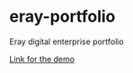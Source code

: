 # eray-portfolio
Eray digital enterprise portfolio

[Link for the demo]([URL](https://eraydigital.vercel.app))

